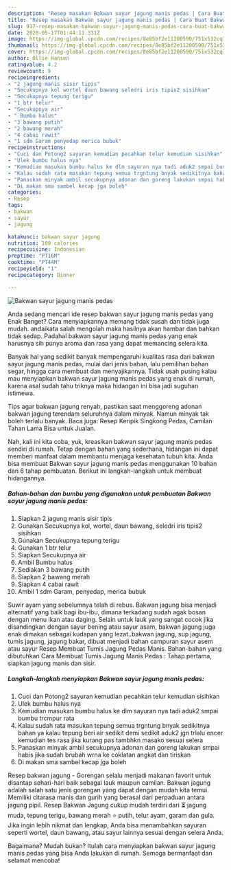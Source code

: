 ```yaml
---
description: "Resep masakan Bakwan sayur jagung manis pedas | Cara Buat Bakwan sayur jagung manis pedas Yang Lezat Sekali"
title: "Resep masakan Bakwan sayur jagung manis pedas | Cara Buat Bakwan sayur jagung manis pedas Yang Lezat Sekali"
slug: 917-resep-masakan-bakwan-sayur-jagung-manis-pedas-cara-buat-bakwan-sayur-jagung-manis-pedas-yang-lezat-sekali
date: 2020-05-17T01:44:11.331Z
image: https://img-global.cpcdn.com/recipes/8e85bf2e11200590/751x532cq70/bakwan-sayur-jagung-manis-pedas-foto-resep-utama.jpg
thumbnail: https://img-global.cpcdn.com/recipes/8e85bf2e11200590/751x532cq70/bakwan-sayur-jagung-manis-pedas-foto-resep-utama.jpg
cover: https://img-global.cpcdn.com/recipes/8e85bf2e11200590/751x532cq70/bakwan-sayur-jagung-manis-pedas-foto-resep-utama.jpg
author: Ollie Hansen
ratingvalue: 4.2
reviewcount: 9
recipeingredient:
- "2 jagung manis sisir tipis"
- "Secukupnya kol wortel daun bawang seledri iris tipis2 sisihkan"
- "Secukupnya tepung terigu"
- "1 btr telur"
- "Secukupnya air"
- " Bumbu halus"
- "3 bawang putih"
- "2 bawang merah"
- "4 cabai rawit"
- "1 sdm Garam penyedap merica bubuk"
recipeinstructions:
- "Cuci dan Potong2 sayuran kemudian pecahkan telur kemudian sisihkan"
- "Ulek bumbu halus nya"
- "Kemudian masukan bumbu halus ke dlm sayuran nya tadi aduk2 smpai bumbu trcmpur rata"
- "Kalau sudah rata masukan tepung semua trgntung bnyak sedikitnya bahan ya kalau tepung beri air sedikit demi sedikit aduk2 jgn trlalu encer kemudian tes rasa jika kurang pas tambhkn masako sesuai selera"
- "Panaskan minyak ambil secukupnya adonan dan goreng lakukan smpai habis jika sudah brubah wrna ke coklatan angkat dan tiriskan"
- "Di makan sma sambel kecap jga boleh"
categories:
- Resep
tags:
- bakwan
- sayur
- jagung

katakunci: bakwan sayur jagung 
nutrition: 109 calories
recipecuisine: Indonesian
preptime: "PT16M"
cooktime: "PT44M"
recipeyield: "1"
recipecategory: Dinner

---
```



![Bakwan sayur jagung manis pedas](https://img-global.cpcdn.com/recipes/8e85bf2e11200590/751x532cq70/bakwan-sayur-jagung-manis-pedas-foto-resep-utama.jpg)

Anda sedang mencari ide resep bakwan sayur jagung manis pedas yang Enak Banget? Cara menyiapkannya memang tidak susah dan tidak juga mudah. andaikata salah mengolah maka hasilnya akan hambar dan bahkan tidak sedap. Padahal bakwan sayur jagung manis pedas yang enak harusnya sih punya aroma dan rasa yang dapat memancing selera kita.

Banyak hal yang sedikit banyak mempengaruhi kualitas rasa dari bakwan sayur jagung manis pedas, mulai dari jenis bahan, lalu pemilihan bahan segar, hingga cara membuat dan menyajikannya. Tidak usah pusing kalau mau menyiapkan bakwan sayur jagung manis pedas yang enak di rumah, karena asal sudah tahu triknya maka hidangan ini bisa jadi suguhan istimewa.

Tips agar bakwan jagung renyah, pastikan saat menggoreng adonan bakwan jagung terendam seluruhnya dalam minyak. Namun minyak tak boleh terlalu banyak. Baca juga: Resep Keripik Singkong Pedas, Camilan Tahan Lama Bisa untuk Jualan.


Nah, kali ini kita coba, yuk, kreasikan bakwan sayur jagung manis pedas sendiri di rumah. Tetap dengan bahan yang sederhana, hidangan ini dapat memberi manfaat dalam membantu menjaga kesehatan tubuh kita. Anda bisa membuat Bakwan sayur jagung manis pedas menggunakan 10 bahan dan 6 tahap pembuatan. Berikut ini langkah-langkah untuk membuat hidangannya.

<!--inarticleads1-->

##### Bahan-bahan dan bumbu yang digunakan untuk pembuatan Bakwan sayur jagung manis pedas:

1. Siapkan 2 jagung manis sisir tipis
1. Gunakan Secukupnya kol, wortel, daun bawang, seledri iris tipis2 sisihkan
1. Gunakan Secukupnya tepung terigu
1. Gunakan 1 btr telur
1. Siapkan Secukupnya air
1. Ambil  Bumbu halus
1. Sediakan 3 bawang putih
1. Siapkan 2 bawang merah
1. Siapkan 4 cabai rawit
1. Ambil 1 sdm Garam, penyedap, merica bubuk


Suwir ayam yang sebelumnya telah di rebus. Bakwan jagung bisa menjadi alternatif yang baik bagi ibu-ibu, dimana terkadang sudah agak bosan dengan menu ikan atau daging. Selain untuk lauk yang sangat cocok jika disandingkan dengan sayur bening atau sayur asam, bakwan jagung juga enak dimakan sebagai kudapan yang lezat..bakwan jagung, sup jagung, tumis jagung, jagung bakar, dibuat menjadi bahan campuran sayur asem atau sayur Resep Membuat Tumis Jagung Pedas Manis. Bahan-bahan yang dibutuhkan Cara Membuat Tumis Jagung Manis Pedas : Tahap pertama, siapkan jagung manis dan sisir. 

<!--inarticleads2-->

##### Langkah-langkah menyiapkan Bakwan sayur jagung manis pedas:

1. Cuci dan Potong2 sayuran kemudian pecahkan telur kemudian sisihkan
1. Ulek bumbu halus nya
1. Kemudian masukan bumbu halus ke dlm sayuran nya tadi aduk2 smpai bumbu trcmpur rata
1. Kalau sudah rata masukan tepung semua trgntung bnyak sedikitnya bahan ya kalau tepung beri air sedikit demi sedikit aduk2 jgn trlalu encer kemudian tes rasa jika kurang pas tambhkn masako sesuai selera
1. Panaskan minyak ambil secukupnya adonan dan goreng lakukan smpai habis jika sudah brubah wrna ke coklatan angkat dan tiriskan
1. Di makan sma sambel kecap jga boleh


Resep bakwan jagung - Gorengan selalu menjadi makanan favorit untuk disantap sehari-hari baik sebagai lauk maupun camilan. Bakwan jagung adalah salah satu jenis gorengan yang dapat dengan mudah kita temui. Memiliki citarasa manis dan gurih yang berasal dari perpaduan antara jagung pipil. Resep Bakwan Jagung cukup mudah terdiri dari ⏳ jagung muda, tepung terigu, bawang merah ⭐ putih, telur ayam, garam dan gula. Jika ingin lebih nikmat dan lengkap, Anda bisa menambahkan sayuran seperti wortel, daun bawang, atau sayur lainnya sesuai dengan selera Anda. 

Bagaimana? Mudah bukan? Itulah cara menyiapkan bakwan sayur jagung manis pedas yang bisa Anda lakukan di rumah. Semoga bermanfaat dan selamat mencoba!
